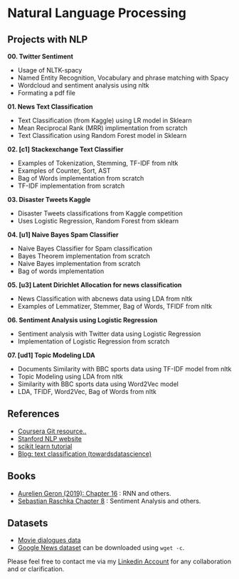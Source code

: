 # Natural Language Processing

## Projects with NLP

**00. Twitter Sentiment**
  - Usage of NLTK-spacy 
  - Named Entity Recognition, Vocabulary and phrase matching with Spacy
  - Wordcloud and sentiment analysis using nltk
  - Formating a pdf file

**01. News Text Classification**
  - Text Classification (from Kaggle) using LR model in Sklearn
  - Mean Reciprocal Rank (MRR) implimentation from scratch
  - Text Classification using Random Forest model in Sklearn

**02. [c1] Stackexchange Text Classifier**
  - Examples of Tokenization, Stemming, TF-IDF from nltk 
  - Examples of Counter, Sort, AST
  - Bag of Words implementation from scratch
  - TF-IDF implementation from scratch

**03. Disaster Tweets Kaggle**
  - Disaster Tweets classifications from Kaggle competition
  - Uses Logistic Regression, Random Forest from sklearn

**04. [u1] Naive Bayes Spam Classifier**
  - Naive Bayes Classifier for Spam classification
  - Bayes Theorem implementation from scratch
  - Naive Bayes implementation from scratch
  - Bag of words implementation

**05. [u3] Latent Dirichlet Allocation for news classification**
  - News Classification with abcnews data using LDA from nltk
  - Examples of Lemmatizer, Stemmer, Bag of Words, TFIDF from nltk

**06. Sentiment Analysis using Logistic Regression**
  - Sentiment analysis with Twitter data using Logistic Regression
  - Implementation of Logistic Regression from scratch

**07. [ud1] Topic Modeling LDA**
  - Documents Similarity with BBC sports data using TF-IDF model from nltk
  - Topic Modeling using LDA from nltk
  - Similarity with BBC sports data using Word2Vec model
  - LDA, TFIDF, Word2Vec, Bag of Words from nltk




## References
* [Coursera Git resource](https://github.com/hse-aml/natural-language-processing)[.](https://github.com/nsanghi/HSE-NLP-Coursera)[.](https://github.com/ijelliti/Deeplearning.ai-Natural-Language-Processing-Specialization)
* [Stanford NLP website](http://web.stanford.edu/class/cs224n/)
* [scikit learn tutorial](https://scikit-learn.org/stable/tutorial/text_analytics/working_with_text_data.html)
* [Blog: text classification (towardsdatascience)](https://towardsdatascience.com/text-classification-with-extremely-small-datasets-333d322caee2)

## Books
* [Aurelien Geron (2019): Chapter 16](https://github.com/ageron/handson-ml2/blob/master/16_nlp_with_rnns_and_attention.ipynb) : RNN and others.
* [Sebastian Raschka Chapter 8](https://github.com/rasbt/python-machine-learning-book-3rd-edition/tree/master/ch08) : Sentiment Analysis and others.

## Datasets
* [Movie dialogues data](http://www.cs.cornell.edu/~cristian/Cornell_Movie-Dialogs_Corpus.html)
* [Google News dataset](https://s3.amazonaws.com/dl4j-distribution/GoogleNews-vectors-negative300.bin.gz) can be downloaded using `wget -c`.

Please feel free to contact me via my [Linkedin Account](www.linkedin.com/in/ghanashyam-khanal) for any collaboration and or clarification.
